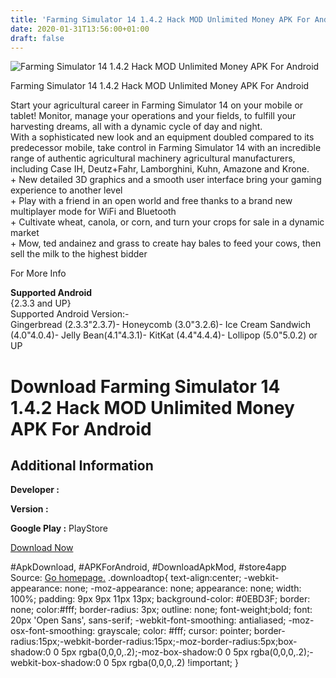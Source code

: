 ```yaml
---
title: 'Farming Simulator 14 1.4.2 Hack MOD Unlimited Money APK For Android'
date: 2020-01-31T13:56:00+01:00
draft: false
---
```


![Farming Simulator 14 1.4.2 Hack MOD Unlimited Money APK For Android](https://i0.wp.com/apkhome.net/wp-content/uploads/2016/09/Farming-Simulator-14-1.4.2.png "Farming Simulator 14 1.4.2 Hack MOD Unlimited Money APK For Android")

  

Farming Simulator 14 1.4.2 Hack MOD Unlimited Money APK For Android

Start your agricultural career in Farming Simulator 14 on your mobile or tablet! Monitor, manage your operations and your fields, to fulfill your harvesting dreams, all with a dynamic cycle of day and night.  
With a sophisticated new look and an equipment doubled compared to its predecessor mobile, take control in Farming Simulator 14 with an incredible range of authentic agricultural machinery agricultural manufacturers, including Case IH, Deutz+Fahr, Lamborghini, Kuhn, Amazone and Krone.  
\+ New detailed 3D graphics and a smooth user interface bring your gaming experience to another level  
\+ Play with a friend in an open world and free thanks to a brand new multiplayer mode for WiFi and Bluetooth  
\+ Cultivate wheat, canola, or corn, and turn your crops for sale in a dynamic market  
\+ Mow, ted andainez and grass to create hay bales to feed your cows, then sell the milk to the highest bidder

For More Info

**Supported Android**  
{2.3.3 and UP}  
Supported Android Version:-  
Gingerbread (2.3.3"2.3.7)- Honeycomb (3.0"3.2.6)- Ice Cream Sandwich (4.0"4.0.4)- Jelly Bean(4.1"4.3.1)- KitKat (4.4"4.4.4)- Lollipop (5.0"5.0.2) or UP

Download Farming Simulator 14 1.4.2 Hack MOD Unlimited Money APK For Android
============================================================================

Additional Information
----------------------

**Developer :**

**Version :**

**Google Play :** PlayStore

  

[Download Now](https://store4app.co/post/farming-simulator-14-1-4-2-hack-mod-unlimited-money-apk-for-android_1573670879)

  
#ApkDownload, #APKForAndroid, #DownloadApkMod, #store4app  
Source: [Go homepage.](https://store4app.co/post/farming-simulator-14-1-4-2-hack-mod-unlimited-money-apk-for-android_1573670879) .downloadtop{ text-align:center; -webkit-appearance: none; -moz-appearance: none; appearance: none; width: 100%; padding: 9px 9px 11px 13px; background-color: #0EBD3F; border: none; color:#fff; border-radius: 3px; outline: none; font-weight;bold; font: 20px 'Open Sans', sans-serif; -webkit-font-smoothing: antialiased; -moz-osx-font-smoothing: grayscale; color: #fff; cursor: pointer; border-radius:15px;-webkit-border-radius:15px;-moz-border-radius:5px;box-shadow:0 0 5px rgba(0,0,0,.2);-moz-box-shadow:0 0 5px rgba(0,0,0,.2);-webkit-box-shadow:0 0 5px rgba(0,0,0,.2) !important; }